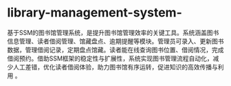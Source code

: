 # library-management-system-
基于SSM的图书馆管理系统，是提升图书馆管理效率的关键工具。系统涵盖图书信息管理、读者借阅管理、馆藏盘点、逾期提醒等模块。管理员可录入、更新图书数据，管理借阅记录，定期盘点馆藏。读者能在线查询图书位置、借阅情况，完成借阅预约。借助SSM框架的稳定性与扩展性，系统实现图书管理流程自动化，减少人工差错，优化读者借阅体验，助力图书馆有序运转，促进知识的高效传播与利用 。 
